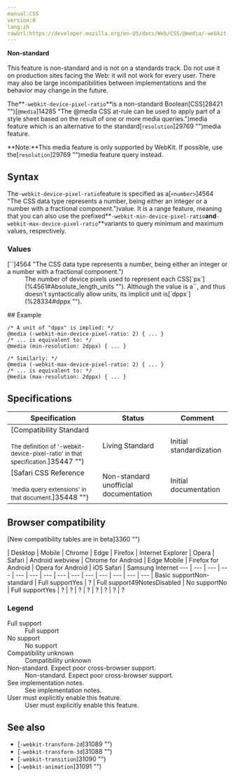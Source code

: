 ```yaml
---
manual:CSS
version:0
lang:zh
rawUrl:https://developer.mozilla.org/en-US/docs/Web/CSS/@media/-webkit-device-pixel-ratio
---
```






**Non-standard**<br></br>This feature is non-standard and is not on a standards track. Do not use it on production sites facing the Web: it will not work for every user. There may also be large incompatibilities between implementations and the behavior may change in the future.





The**`-webkit-device-pixel-ratio`**is a non-standard Boolean[CSS]28421 "")[`@media`]14285 "The @media CSS at-rule can be used to apply part of a style sheet based on the result of one or more media queries.")media feature which is an alternative to the standard[`resolution`]29769 "")media feature.



**Note:**This media feature is only supported by WebKit. If possible, use the[`resolution`]29769 "")media feature query instead.



## Syntax<a name="Syntax"></a>


The`-webkit-device-pixel-ratio`feature is specified as a[`<number>`]4564 "The <number> CSS data type represents a number, being either an integer or a number with a fractional component.")value. It is a range feature, meaning that you can also use the prefixed**`-webkit-min-device-pixel-ratio`**and**`-webkit-max-device-pixel-ratio`**variants to query minimum and maximum values, respectively.


### Values<a name="Values"></a>
<dl><dt id=''>[`<number>`]4564 "The <number> CSS data type represents a number, being either an integer or a number with a fractional component.")</dt><dd>The number of device pixels used to represent each CSS[`px`](%4561#Absolute_length_units ""). Although the value is a`<number>`, and thus doesn&#39;t syntactically allow units, its implicit unit is[`dppx`](%28334#dppx "").</dd></dl>
## Example<a name="Example"></a>

```
/* A unit of "dppx" is implied: */
@media (-webkit-min-device-pixel-ratio: 2) { ... }
/* ... is equivalent to: */
@media (min-resolution: 2dppx) { ... }

/* Similarly: */
@media (-webkit-max-device-pixel-ratio: 2) { ... }
/* ... is equivalent to: */
@media (max-resolution: 2dppx) { ... }
```

## Specifications<a name="Specifications"></a>

Specification | Status | Comment 
 ---  |  ---  |  ---  | 
[Compatibility Standard<br></br><small>The definition of &#39;-webkit-device-pixel-ratio&#39; in that specification.</small>]35447 "") | Living Standard | Initial standardization 
[Safari CSS Reference<br></br><small>&#39;media query extensions&#39; in that document.</small>]35448 "") | Non-standard unofficial documentation | Initial documentation 


## Browser compatibility<a name="Browser_compatibility"></a>
[New compatibility tables are in beta<i></i>]3360 "")

 | <abbr>Desktop<i></i></abbr> | <abbr>Mobile<i></i></abbr> 
 | <abbr>Chrome<i></i></abbr> | <abbr>Edge<i></i></abbr> | <abbr>Firefox<i></i></abbr> | <abbr>Internet Explorer<i></i></abbr> | <abbr>Opera<i></i></abbr> | <abbr>Safari<i></i></abbr> | <abbr>Android webview<i></i></abbr> | <abbr>Chrome for Android<i></i></abbr> | <abbr>Edge Mobile<i></i></abbr> | <abbr>Firefox for Android<i></i></abbr> | <abbr>Opera for Android<i></i></abbr> | <abbr>iOS Safari<i></i></abbr> | <abbr>Samsung Internet<i></i></abbr> 
 ---  |  ---  |  ---  |  ---  |  ---  |  ---  |  ---  |  ---  |  ---  |  ---  |  ---  |  ---  |  ---  |  ---  | 
Basic support<abbr>Non-standard<i></i></abbr> | <abbr>Full support</abbr>Yes | <abbr>?</abbr> | <abbr>Full support</abbr>49<abbr>Notes<i></i></abbr><abbr>Disabled<i></i></abbr> | <abbr>No support</abbr>No | <abbr>Full support</abbr>Yes | <abbr>?</abbr> | <abbr>?</abbr> | <abbr>?</abbr> | <abbr>?</abbr> | <abbr>?</abbr> | <abbr>?</abbr> | <abbr>?</abbr> | <abbr>?</abbr> 


### Legend<a name="Legend"></a>
<dl><dt id=''><abbr>Full support</abbr></dt><dd>Full support</dd><dt id=''><abbr>No support</abbr></dt><dd>No support</dd><dt id=''><abbr>Compatibility unknown</abbr></dt><dd>Compatibility unknown</dd><dt id=''><abbr>Non-standard. Expect poor cross-browser support.<i></i></abbr></dt><dd>Non-standard. Expect poor cross-browser support.</dd><dt id=''><abbr>See implementation notes.<i></i></abbr></dt><dd>See implementation notes.</dd><dt id=''><abbr>User must explicitly enable this feature.<i></i></abbr></dt><dd>User must explicitly enable this feature.</dd></dl>

## See also<a name="See_also"></a>

* [`-webkit-transform-2d`]31089 "")
* [`-webkit-transform-3d`]31088 "")
* [`-webkit-transition`]31090 "")
* [`-webkit-animation`]31091 "")



